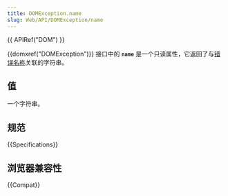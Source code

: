 ```yaml
---
title: DOMException.name
slug: Web/API/DOMException/name
---
```


{{ APIRef("DOM") }}

{{domxref("DOMException")}} 接口中的 **`name`** 是一个只读属性，它返回了与[错误名称](/zh-CN/docs/Web/API/DOMException#错误名称)关联的字符串。


## 值

一个字符串。

## 规范

{{Specifications}}

## 浏览器兼容性

{{Compat}}
